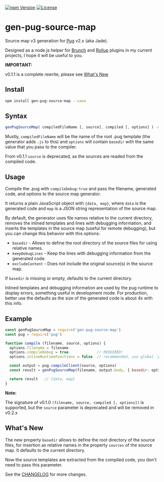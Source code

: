 [![npm Version][npm-image]][npm-url]
[![License][license-image]][license-url]

# gen-pug-source-map

Source map v3 generation for [Pug](https://pugjs.org) v2.x (aka Jade).

Designed as a node.js helper for [Brunch](http://brunch.io/) and [Rollup](http://rollupjs.org/) plugins in my current projects, I hope it will be useful to you.


**IMPORTANT:**

v0.1.1 is a complete rewrite, please see [What's New](#whats-new)


## Install

```bash
npm install gen-pug-source-map --save
```

## Syntax

```js
genPugSourceMap( compiledFileName [, source], compiled [, options] ) -> { data, map }
```

Mustly, `compiledFileName` will be the name of the root .pug template (the generator adds `.js` to this) and `options` will contain `basedir` with the same value that you pass to the compiler.

From v0.1.1 `source` is deprecated, as the sources are readed from the compiled code.


## Usage

Compile the .pug with `compileDebug:true` and pass the filename, generated code, and options to the source map generator.

It returns a plain JavaScript object with `{data, map}`, where `data` is the generated code and `map` is a JSON string representation of the source map.

By default, the generator uses file names relative to the current directory, removes the inlined templates and lines with debugging information, and inserts the templates in the source map (useful for remote debugging), but you can change this behavior with this options:

* `basedir` - Allows to define the root directory of the source files for using relative names.
* `keepDebugLines` - Keep the lines with debugging information from the generated code.
* `excludeContent` - Does not include the original source(s) in the source map.

If `basedir` is missing or empty, defaults to the current directory.

Inlined templates and debugging information are used by the pug runtime to display errors, something useful in development mode. For production, better use the defaults as the size of the generated code is about 4x with this info.

## Example

```js
const genPugSourceMap = require('gen-pug-source-map')
const pug = require('pug')

function compile (filename, source, options) {
  options.filename = filename
  options.compileDebug = true             // REQUIRED!
  options.inlineRuntimeFunctions = false  // recommended, use global `pug` runtime

  const output = pug.compileClient(source, options)
  const result = genPugSourceMap(filename, output.body, { basedir: options.basedir })

  return result   // {data, map}
}
```

**Note:**

The signature of v0.1.0 `(filename, source, compiled [, options])` is supported, but the `source` parameter is deprecated and will be removed in v0.2.x

## What's New

The new property `basedir` allows to define the root directory of the source files, for insertion as relative names in the property `sources` of the source map. It defaults to the current directory.

Now the source templates are extracted from the compiled code, you don't need to pass this parameter.

See the [CHANGELOG](https://github.com/aMarCruz/gen-pug-source-map/blob/master/CHANGELOG.md) for more changes.

[npm-image]:      https://img.shields.io/npm/v/gen-pug-source-map.svg
[npm-url]:        https://www.npmjs.com/package/gen-pug-source-map
[license-image]:  https://img.shields.io/npm/l/express.svg
[license-url]:    https://github.com/aMarCruz/gen-pug-source-map/blob/master/LICENSE
